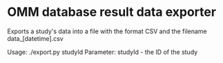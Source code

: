 # OMM database result data exporter

Exports a study's data into a file with the format CSV and the filename data_[datetime].csv

Usage: ./export.py studyId
Parameter: studyId - the ID of the study